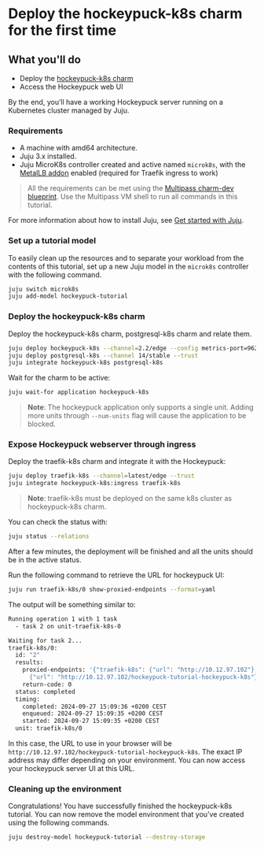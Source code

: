 # Deploy the hockeypuck-k8s charm for the first time

## What you'll do

- Deploy the [hockeypuck-k8s charm](https://charmhub.io/hockeypuck-k8s)
- Access the Hockeypuck web UI

By the end, you’ll have a working Hockeypuck server running on a Kubernetes cluster managed by Juju.

### Requirements

- A machine with amd64 architecture.
- Juju 3.x installed.
- Juju MicroK8s controller created and active named `microk8s`, with the [MetalLB addon](https://microk8s.io/docs/addon-metallb) enabled (required for Traefik ingress to work)

> All the requirements can be met using the [Multipass charm-dev blueprint](https://juju.is/docs/juju/set-up--tear-down-your-test-environment#heading--set-up---tear-down-automatically). Use the Multipass VM shell to run all commands in this tutorial.

For more information about how to install Juju, see [Get started with Juju](https://juju.is/docs/olm/get-started-with-juju).

### Set up a tutorial model

To easily clean up the resources and to separate your workload from the contents of this tutorial,
set up a new Juju model in the `microk8s` controller with the following command.

```bash
juju switch microk8s
juju add-model hockeypuck-tutorial
```

### Deploy the hockeypuck-k8s charm

Deploy the hockeypuck-k8s charm, postgresql-k8s charm and relate them.

```bash
juju deploy hockeypuck-k8s --channel=2.2/edge --config metrics-port=9626 app-port=11371
juju deploy postgresql-k8s --channel 14/stable --trust
juju integrate hockeypuck-k8s postgresql-k8s
```

Wait for the charm to be active:
```bash
juju wait-for application hockeypuck-k8s
```

> **Note**: The hockeypuck application only supports a single unit. Adding more units through `--num-units`
flag will cause the application to be blocked.

### Expose Hockeypuck webserver through ingress

Deploy the traefik-k8s charm and integrate it with the Hockeypuck:
```bash
juju deploy traefik-k8s --channel=latest/edge --trust
juju integrate hockeypuck-k8s:ingress traefik-k8s
```

> **Note**: traefik-k8s must be deployed on the same k8s cluster as hockeypuck-k8s charm.

You can check the status with:
```bash
juju status --relations
```

After a few minutes, the deployment will be finished and all the units should be in 
the active status.

Run the following command to retrieve the URL for hockeypuck UI:
```bash
juju run traefik-k8s/0 show-proxied-endpoints --format=yaml
```

The output will be something similar to:
```bash
Running operation 1 with 1 task
  - task 2 on unit-traefik-k8s-0

Waiting for task 2...
traefik-k8s/0: 
  id: "2"
  results: 
    proxied-endpoints: '{"traefik-k8s": {"url": "http://10.12.97.102"}, "hockeypuck-k8s":
      {"url": "http://10.12.97.102/hockeypuck-tutorial-hockeypuck-k8s"}}'
    return-code: 0
  status: completed
  timing: 
    completed: 2024-09-27 15:09:36 +0200 CEST
    enqueued: 2024-09-27 15:09:35 +0200 CEST
    started: 2024-09-27 15:09:35 +0200 CEST
  unit: traefik-k8s/0
```

In this case, the URL to use in your browser will be `http://10.12.97.102/hockeypuck-tutorial-hockeypuck-k8s`. 
The exact IP address may differ depending on your environment. You can now access your hockeypuck server UI at this URL.

### Cleaning up the environment

Congratulations! You have successfully finished the hockeypuck-k8s tutorial. You can now remove the
model environment that you’ve created using the following commands.


```bash
juju destroy-model hockeypuck-tutorial --destroy-storage
```

